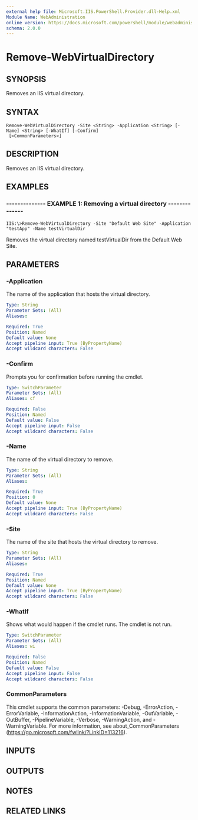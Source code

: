 ```yaml
---
external help file: Microsoft.IIS.PowerShell.Provider.dll-Help.xml
Module Name: WebAdministration
online version: https://docs.microsoft.com/powershell/module/webadministration/remove-webvirtualdirectory?view=windowsserver2012-ps&wt.mc_id=ps-gethelp
schema: 2.0.0
---
```


# Remove-WebVirtualDirectory

## SYNOPSIS
Removes an IIS virtual directory.

## SYNTAX

```
Remove-WebVirtualDirectory -Site <String> -Application <String> [-Name] <String> [-WhatIf] [-Confirm]
 [<CommonParameters>]
```

## DESCRIPTION
Removes an IIS virtual directory.

## EXAMPLES

### -------------- EXAMPLE 1: Removing a virtual directory --------------
```
IIS:\>Remove-WebVirtualDirectory -Site "Default Web Site" -Application "testApp" -Name testVirtualDir
```

Removes the virtual directory named testVirtualDir from the Default Web Site.

## PARAMETERS

### -Application
The name of the application that hosts the virtual directory.

```yaml
Type: String
Parameter Sets: (All)
Aliases: 

Required: True
Position: Named
Default value: None
Accept pipeline input: True (ByPropertyName)
Accept wildcard characters: False
```

### -Confirm
Prompts you for confirmation before running the cmdlet.

```yaml
Type: SwitchParameter
Parameter Sets: (All)
Aliases: cf

Required: False
Position: Named
Default value: False
Accept pipeline input: False
Accept wildcard characters: False
```

### -Name
The name of the virtual directory to remove.

```yaml
Type: String
Parameter Sets: (All)
Aliases: 

Required: True
Position: 0
Default value: None
Accept pipeline input: True (ByPropertyName)
Accept wildcard characters: False
```

### -Site
The name of the site that hosts the virtual directory to remove.

```yaml
Type: String
Parameter Sets: (All)
Aliases: 

Required: True
Position: Named
Default value: None
Accept pipeline input: True (ByPropertyName)
Accept wildcard characters: False
```

### -WhatIf
Shows what would happen if the cmdlet runs.
The cmdlet is not run.

```yaml
Type: SwitchParameter
Parameter Sets: (All)
Aliases: wi

Required: False
Position: Named
Default value: False
Accept pipeline input: False
Accept wildcard characters: False
```

### CommonParameters
This cmdlet supports the common parameters: -Debug, -ErrorAction, -ErrorVariable, -InformationAction, -InformationVariable, -OutVariable, -OutBuffer, -PipelineVariable, -Verbose, -WarningAction, and -WarningVariable. For more information, see about_CommonParameters (https://go.microsoft.com/fwlink/?LinkID=113216).

## INPUTS

## OUTPUTS

## NOTES

## RELATED LINKS

